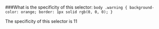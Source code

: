 ###What is the specificity of this selector:
`body .warning {
  background-color: orange;
  border: 1px solid rgb(0, 0, 0);
}`

The specificity of this selector is 11
